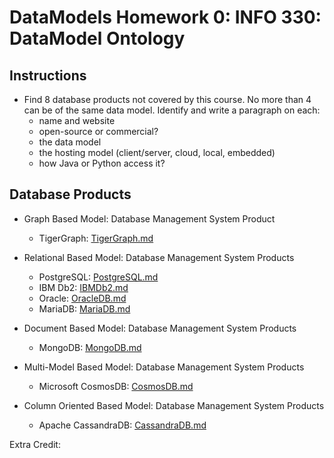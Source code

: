 # DataModels Homework 0: INFO 330: DataModel Ontology

## Instructions
* Find 8 database products not covered by this course. No more than 4 can be of the same data model. Identify and write a paragraph on each:
    * name and website
    * open-source or commercial?
    * the data model
    * the hosting model (client/server, cloud, local, embedded)
    * how Java or Python access it?

## Database Products

* Graph Based Model: Database Management System Product
    * TigerGraph: [TigerGraph.md](TigerGraph.md)

* Relational Based Model: Database Management System Products
    * PostgreSQL: [PostgreSQL.md](PostgreSQL.md)
    * IBM Db2: [IBMDb2.md](IBMDb2.md)
    * Oracle: [OracleDB.md](OracleDB.md)
    * MariaDB: [MariaDB.md](MariaDB.md)

* Document Based Model: Database Management System Products 
    * MongoDB: [MongoDB.md](MongoDB.md)

* Multi-Model Based Model: Database Management System Products 
    * Microsoft CosmosDB: [CosmosDB.md](CosmosDB.md)

* Column Oriented Based Model: Database Management System Products 
    * Apache CassandraDB: [CassandraDB.md](CassandraDB.md)


Extra Credit: 

